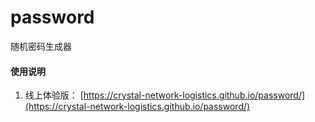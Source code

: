 # password

随机密码生成器

#### 使用说明

1.  线上体验版： [https://crystal-network-logistics.github.io/password/](https://crystal-network-logistics.github.io/password/)
